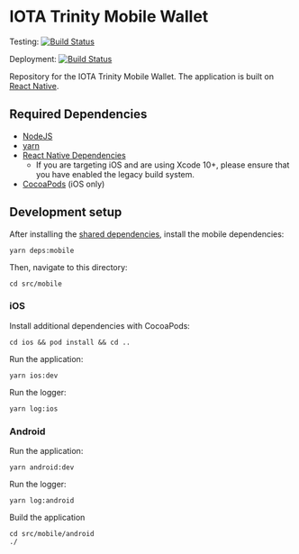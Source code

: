 # IOTA Trinity Mobile Wallet

Testing: [![Build Status](https://badge.buildkite.com/c780f148417af9e785db5143d4d46dde1e57408a07f212aff3.svg?branch=develop)](https://buildkite.com/iota-foundation/trinity-mobile-prs)

Deployment: [![Build Status](https://app.bitrise.io/app/e1c71066b5c75521/status.svg?token=NytmjW1aEHEu-1kNaMRuiQ&branch=develop)](https://app.bitrise.io/app/e1c71066b5c75521)


Repository for the IOTA Trinity Mobile Wallet. The application is built on [React Native](https://facebook.github.io/react-native/).

## Required Dependencies

- [NodeJS](https://nodejs.org/en/)
- [yarn](https://yarnpkg.com/lang/en/)
- [React Native Dependencies](https://facebook.github.io/react-native/docs/getting-started.html#installing-dependencies-2)
    - If you are targeting iOS and are using Xcode 10+, please ensure that you have enabled the legacy build system.
- [CocoaPods](https://cocoapods.org/#install) (iOS only)

## Development setup

After installing the [shared dependencies](https://github.com/iotaledger/trinity-wallet#installation), install the mobile dependencies:
```
yarn deps:mobile
```

Then, navigate to this directory:
```
cd src/mobile
```

### iOS

Install additional dependencies with CocoaPods:
```
cd ios && pod install && cd ..
```

Run the application:

```
yarn ios:dev
```

Run the logger:

```
yarn log:ios
```

### Android

Run the application:

```
yarn android:dev
```

Run the logger:

```
yarn log:android

```
Build the application

```
cd src/mobile/android
./

```
